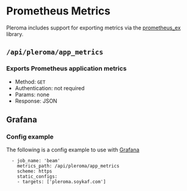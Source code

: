 # Prometheus Metrics

Pleroma includes support for exporting metrics via the [prometheus_ex](https://github.com/deadtrickster/prometheus.ex) library.

## `/api/pleroma/app_metrics`
### Exports Prometheus application metrics
* Method: `GET`
* Authentication: not required
* Params: none
* Response: JSON

## Grafana
### Config example
The following is a config example to use with [Grafana](https://grafana.com)

```
  - job_name: 'beam'
    metrics_path: /api/pleroma/app_metrics
    scheme: https
    static_configs:
    - targets: ['pleroma.soykaf.com']
```
